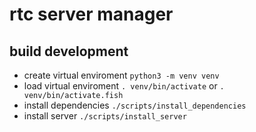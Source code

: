 # rtc server manager

## build development
- create virtual enviroment `python3 -m venv venv`
- load virtual enviroment `. venv/bin/activate` or `. venv/bin/activate.fish`
- install dependencies `./scripts/install_dependencies`
- install server `./scripts/install_server`


